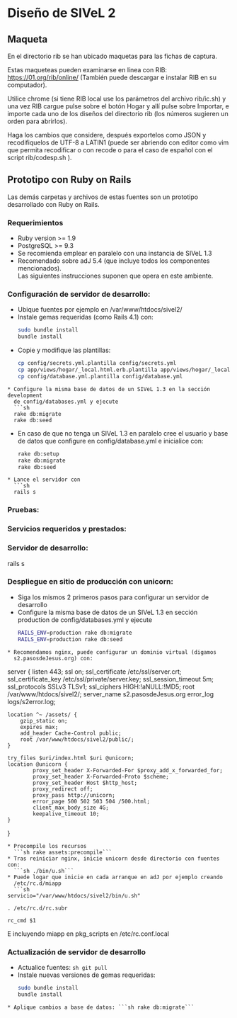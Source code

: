 # Diseño de SIVeL 2

## Maqueta

En el directorio rib se han ubicado maquetas para las fichas de captura.  

Estas maqueteas pueden examinarse en línea con RIB: https://01.org/rib/online/
(También puede descargar e instalar RIB en su computador).  
 
Utilice chrome (si tiene RIB local use los parámetros del archivo rib/ic.sh) 
y una vez RIB cargue pulse sobre el botón Hogar y allí pulse sobre Importar, 
e importe cada uno de los diseños del directorio rib (los números
sugieren un orden para abrirlos).  

Haga los cambios que considere, después exportelos como JSON y recodifiquelos
de UTF-8 a LATIN1 (puede ser abriendo con editor como vim que permita 
recodificar o con recode o para el caso de español con el script 
rib/codesp.sh ).


## Prototipo con Ruby on Rails

Las demás carpetas y archivos de estas fuentes son un prototipo desarrollado 
con Ruby on Rails. 


### Requerimientos
* Ruby version >= 1.9
* PostgreSQL >= 9.3
* Se recomienda emplear en paralelo con una instancia de SIVeL 1.3 
* Recomendado sobre adJ 5.4 (que incluye todos los componentes mencionados).  
  Las siguientes instrucciones suponen que opera en este ambiente.

### Configuración de servidor de desarrollo:
* Ubique fuentes por ejemplo en /var/www/htdocs/sivel2/
* Instale gemas requeridas (como Rails 4.1) con:
  ```sh
  sudo bundle install
  bundle install
  ```
* Copie y modifique las plantillas:
  ```sh
  cp config/secrets.yml.plantilla config/secrets.yml
  cp app/views/hogar/_local.html.erb.plantilla app/views/hogar/_local.html.erb
  cp config/database.yml.plantilla config/database.yml
```
* Configure la misma base de datos de un SIVeL 1.3 en la sección development
  de config/databases.yml y ejecute
  ```sh
  rake db:migrate
  rake db:seed
```
* En caso de que no tenga un SIVeL 1.3 en paralelo cree el usuario y base
  de datos que configure en config/database.yml e inicialice con:
  ```sh
  rake db:setup
  rake db:migrate
  rake db:seed
```
* Lance el servidor con
  ```sh
  rails s
```

### Pruebas:

### Servicios requeridos y prestados:

### Servidor de desarrollo:
  rails s

### Despliegue en sitio de producción con unicorn:
* Siga los mismos 2 primeros pasos para configurar un servidor de desarrollo
* Configure la misma base de datos de un SIVeL 1.3 en sección production
  de config/databases.yml y ejecute
  ```sh
  RAILS_ENV=production rake db:migrate
  RAILS_ENV=production rake db:seed
```
* Recomendamos nginx, puede configurar un dominio virtual (digamos
  s2.pasosdeJesus.org) con:
  ```
  server {
    listen 443;
    ssl on;
    ssl_certificate /etc/ssl/server.crt;
    ssl_certificate_key /etc/ssl/private/server.key;
    ssl_session_timeout  5m;
    ssl_protocols  SSLv3 TLSv1;
    ssl_ciphers  HIGH:!aNULL:!MD5;
    root /var/www/htdocs/sivel2/;
    server_name s2.pasosdeJesus.org
    error_log logs/s2error.log;

    location ^~ /assets/ {
        gzip_static on;
        expires max;
        add_header Cache-Control public;
        root /var/www/htdocs/sivel2/public/;
    }

    try_files $uri/index.html $uri @unicorn;
    location @unicorn {
            proxy_set_header X-Forwarded-For $proxy_add_x_forwarded_for;
            proxy_set_header X-Forwarded-Proto $scheme;
            proxy_set_header Host $http_host;
            proxy_redirect off;
            proxy_pass http://unicorn;
            error_page 500 502 503 504 /500.html;
            client_max_body_size 4G;
            keepalive_timeout 10;
    }

  }
```
* Precompile los recursos 
  ```sh rake assets:precompile```
* Tras reiniciar nginx, inicie unicorn desde directorio con fuentes con:
  ```sh ./bin/u.sh```
* Puede logar que inicie en cada arranque en adJ por ejemplo creando 
  /etc/rc.d/miapp 
  ```sh
servicio="/var/www/htdocs/sivel2/bin/u.sh"

. /etc/rc.d/rc.subr

rc_cmd $1
```
  E incluyendo miapp en pkg_scripts en /etc/rc.conf.local


### Actualización de servidor de desarrollo

* Actualice fuentes: ```sh git pull```
* Instale nuevas versiones de gemas requeridas: 
  ```sh
  sudo bundle install
  bundle install
```
* Aplique cambios a base de datos: ```sh rake db:migrate```


